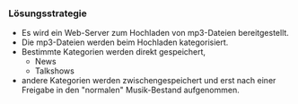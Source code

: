 ### Lösungsstrategie

- Es wird ein Web-Server zum Hochladen von mp3-Dateien bereitgestellt.
- Die mp3-Dateien werden beim Hochladen kategorisiert.
- Bestimmte Kategorien werden direkt gespeichert,
    + News
    + Talkshows
- andere Kategorien werden zwischengespeichert und erst nach einer Freigabe in den "normalen" Musik-Bestand aufgenommen.